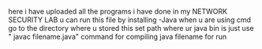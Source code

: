 here i have uploaded all the programs i have done in my NETWORK SECURITY LAB 
u can run this file by installing 
-Java 
when u are using cmd
go to the directory where u stored this
set path where ur java bin is
just use " javac filename.java" command for compiling
java filename for run
